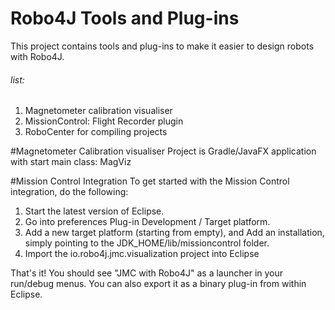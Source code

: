 # Robo4J Tools and Plug-ins

This project contains tools and plug-ins to make it easier to design robots with Robo4J.

###### list:
1. Magnetometer calibration visualiser
2. MissionControl: Flight Recorder plugin
3. RoboCenter for compiling projects

#Magnetometer Calibration visualiser
Project is Gradle/JavaFX application with start main class: MagViz


#Mission Control Integration
To get started with the Mission Control integration, do the following:

1. Start the latest version of Eclipse.
2. Go into preferences Plug-in Development / Target platform.
3. Add a new target platform (starting from empty), and Add an installation, simply pointing to the JDK_HOME/lib/missioncontrol folder.
4. Import the io.robo4j.jmc.visualization project into Eclipse

That's it! You should see "JMC with Robo4J" as a launcher in your run/debug menus. You can also export it as a binary plug-in from within Eclipse. 
